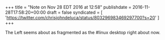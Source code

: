 +++
title = "Note on Nov 28 EDT 2016 at 12:58"
publishdate = 2016-11-28T17:58:20+00:00
draft = false
syndicated = [ 'https://twitter.com/chrisjohndeluca/status/803296983469297700?s=20' ]
+++

The Left seems about as fragmented as the #linux desktop right about now.
